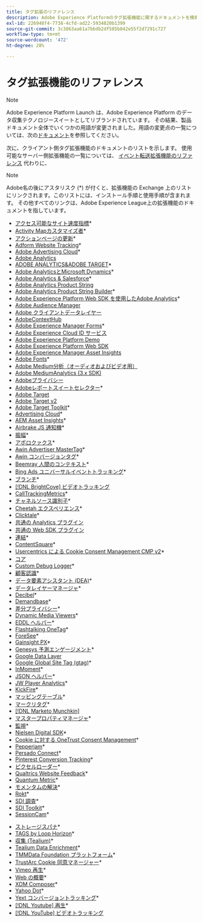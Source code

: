 ```yaml
---
title: タグ拡張のリファレンス
description: Adobe Experience Platformのタグ拡張機能に関するドキュメントを検索します。
exl-id: 226948f4-7738-4cfd-ad22-5934820b1399
source-git-commit: 3c3863aa61a7bbdb2df585b842e55f2d7291c727
workflow-type: tm+mt
source-wordcount: '472'
ht-degree: 28%

---
```


# タグ拡張機能のリファレンス

>[!NOTE]
>
>Adobe Experience Platform Launch は、Adobe Experience Platform のデータ収集テクノロジースイートとしてリブランドされています。 その結果、製品ドキュメント全体でいくつかの用語が変更されました。用語の変更点の一覧については、次の[ドキュメント](../../term-updates.md)を参照してください。

次に、クライアント側タグ拡張機能のドキュメントのリストを示します。 使用可能なサーバー側拡張機能の一覧については、 [イベント転送拡張機能のリファレンス](../server/overview.md) 代わりに、

>[!NOTE]
>
>Adobe名の後にアスタリスク (*) が付くと、拡張機能の Exchange 上のリストにリンクされます。このリストには、インストール手順と使用手順が含まれます。 その他すべてのリンクは、Adobe Experience League上の拡張機能のドキュメントを指しています。

* [アクセス可能なサイト速度指標](https://exchange.adobe.com/apps/ec/103053)*
* [Activity Mapカスタマイズ者](https://exchange.adobe.com/apps/ec/101531)*
* [アクションページの更新](https://exchange.adobe.com/apps/ec/102848)*
* [Adform Website Tracking](https://exchange.adobe.com/apps/ec/103195)*
* [Adobe Advertising Cloud](https://exchange.adobe.com/apps/ec/100155)*
* [Adobe Analytics](./analytics/overview.md)
* [ADOBE ANALYTICS&amp;ADOBE TARGET](https://exchange.adobe.com/apps/ec/105363/*6sense-for-analytics-and-target)*
* [Adobe AnalyticsとMicrosoft Dynamics](https://exchange.adobe.com/apps/ec/102966)*
* [Adobe Analytics &amp; Salesforce](https://exchange.adobe.com/apps/ec/101530)*
* [Adobe Analytics Product String](./product-string/overview.md)
* [Adobe Analytics Product String Builder](https://exchange.adobe.com/apps/ec/101461)*
* [Adobe Experience Platform Web SDK を使用したAdobe Analytics](https://exchange.adobe.com/apps/ec/108985/search-discovery-for-adobe-analytics-via-aep-web-sdk)*
* [Adobe Audience Manager](./audience-manager/overview.md)
* [Adobe クライアントデータレイヤー](./client-data-layer/overview.md)
* [AdobeContextHub](./contexthub/overview.md)
* [Adobe Experience Manager Forms](https://exchange.adobe.com/apps/ec/107493)*
* [Adobe Experience Cloud ID サービス](./id-service/overview.md)
* [Adobe Experience Platform Demo](./platform-demo/overview.md)
* [Adobe Experience Platform Web SDK](./web-sdk/overview.md)
* [Adobe Experience Manager Asset Insights](./asset-insights/overview.md)
* [Adobe Fonts](https://exchange.adobe.com/apps/ec/101538)*
* [Adobe Medium分析（オーディオおよびビデオ用）](./media-analytics/overview.md)
* [Adobe MediumAnalytics (3.x SDK)](./media-analytics-3x/overview.md)
* [Adobeプライバシー](./privacy/overview.md)
* [Adobeレポートスイートセレクター](https://exchange.adobe.com/apps/ec/100640)*
* [Adobe Target](./target/overview.md)
* [Adobe Target v2](./target-v2/overview.md)
* [Adobe Target Toolkit](https://exchange.adobe.com/apps/ec/100640)*
* [Advertising Cloud](https://exchange.adobe.com/apps/ec/100640)*
* [AEM Asset Insights](https://exchange.adobe.com/apps/ec/103406)*
* [Airbrake JS 通知機](https://exchange.adobe.com/apps/ec/103342)*
* [振幅](https://exchange.adobe.com/apps/ec/108010)*
* [アポロクァクス](https://exchange.adobe.com/apps/ec/105068)*
* [Awin Advertiser MasterTag](https://exchange.adobe.com/apps/ec/103176)*
* [Awin コンバージョンタグ](https://exchange.adobe.com/apps/ec/103240)*
* [Beemray 人間のコンテキスト](https://exchange.adobe.com/apps/ec/101063)*
* [Bing Ads ユニバーサルイベントトラッキング](https://exchange.adobe.com/apps/ec/100154)*
* [ブランチ](https://exchange.adobe.com/apps/ec/101382)*
* [[!DNL BrightCove] ビデオトラッキング](./brightcove/overview.md)
* [CallTrackingMetrics](https://exchange.adobe.com/apps/ec/107695)*
* [チャネルソース識別子](https://exchange.adobe.com/apps/ec/101412)*
* [Cheetah エクスペリエンス](https://exchange.adobe.com/apps/ec/102759)*
* [Clicktale](https://exchange.adobe.com/apps/ec/100082)*
* [共通の Analytics プラグイン](./plugins/overview.md)
* [共通の Web SDK プラグイン](./web-sdk/web-sdk-plugins.md)
* [連結](https://exchange.adobe.com/apps/ec/104690)*
* [ContentSquare](https://exchange.adobe.com/apps/ec/100364)*
* [Usercentrics による Cookie Consent Management CMP v2](https://exchange.adobe.com/apps/ec/*107037)*
* [コア](./core/overview.md)
* [Custom Debug Logger](https://exchange.adobe.com/apps/ec/104698)*
* [顧客認識](https://exchange.adobe.com/apps/ec/100688)*
* [データ要素アシスタント (DEA)](https://exchange.adobe.com/apps/ec/101413)*
* [データレイヤーマネージャ](https://exchange.adobe.com/apps/ec/101462)*
* [Decibel](https://exchange.adobe.com/apps/ec/100913)*
* [Demandbase](https://exchange.adobe.com/apps/ec/101605)*
* [差分プライバシー](https://exchange.adobe.com/apps/ec/104535)*
* [Dynamic Media Viewers](https://exchange.adobe.com/apps/ec/103048)*
* [EDDL ヘルパー](https://exchange.adobe.com/apps/ec/107691)*
* [Flashtalking OneTag](https://exchange.adobe.com/apps/ec/101392)*
* [ForeSee](https://exchange.adobe.com/apps/ec/100164)*
* [Gainsight PX](https://exchange.adobe.com/apps/ec/103343)*
* [Genesys 予測エンゲージメント](https://exchange.adobe.com/apps/ec/106148)*
* [Google Data Layer](./google-data-layer/overview.md)
* [Google Global Site Tag (gtag)](https://exchange.adobe.com/apps/ec/101437/*google-global-site-tag-gtag)*
* [InMoment](https://exchange.adobe.com/apps/ec/100847)*
* [JSON ヘルパー](https://exchange.adobe.com/apps/ec/106449)*
* [JW Player Analytics](https://exchange.a[](https://exchange.adobe.com/apps/ec/101460/*sdi-toolkit)dobe.com/apps/ec/101523)*
* [KickFire](https://exchange.adobe.com/apps/ec/101621)*
* [マッピングテーブル](https://exchange.adobe.com/apps/ec/103136)*
* [マークリタグ](https://exchange.adobe.com/apps/ec/600027/merkury-tag)*
* [[!DNL Marketo Munchkin]](./marketo/overview.md)
* [マスタープロパティマネージャ](https://exchange.adobe.com/apps/ec/102992)*
* [監視](https://exchange.adobe.com/apps/ec/106544)*
* [Nielsen Digital SDK](https://exchange.adobe.com/apps/ec/101361)*
* [Cookie に対する OneTrust Consent Management](https://exchange.adobe.com/apps/ec/100340)*
* [Pepperjam](https://exchange.adobe.com/apps/ec/103587)*
* [Persado Connect](https://exchange.adobe.com/apps/ec/103745)*
* [Pinterest Conversion Tracking](https://exchange.adobe.com/apps/ec/100523)*
* [ピクセルローダー](https://exchange.adobe.com/apps/ec/100152)*
* [Qualtrics Website Feedback](https://exchange.adobe.com/apps/ec/101569)*
* [Quantum Metric](https://exchange.adobe.com/apps/ec/101535)*
* [モメンタムの解決](https://exchange.adobe.com/apps/ec/108352)*
* [Rokt](https://exchange.adobe.com/apps/ec/107591)*
* [SDI 調査](https://exchange.adobe.com/apps/ec/102991)*
* [SDI Toolkit](https://exchange.adobe.com/apps/ec/101460)*
* [SessionCam](https://exchange.adobe.com/apps/ec/100517)*
<!-- * [SPA View Change Event](https://partners.adobe.com/exchangeprogram/experiencecloud/exchange.details.105867.html) -->
* [ストレージスパナ](https://exchange.adobe.com/apps/ec/102990)*
* [TAGS by Loop Horizon](https://exchange.adobe.com/apps/ec/106092)*
* [収集 (Tealium)](https://exchange.adobe.com/apps/ec/104217)*
* [Tealium Data Enrichment](https://exchange.adobe.com/apps/ec/104217)*
* [TMMData Foundation プラットフォーム](https://exchange.adobe.com/apps/ec/100148)*
* [TrustArc Cookie 同意マネージャー](https://exchange.adobe.com/apps/ec/107037)*
* [Vimeo 再生](https://exchange.adobe.com/apps/ec/108937)*
* [Web の概要](https://exchange.adobe.com/apps/ec/106769)*
* [XDM Composer](https://exchange.adobe.com/apps/ec/106062)*
* [Yahoo Dot](https://exchange.adobe.com/apps/ec/106062)*
* [Yext コンバージョントラッキング](https://exchange.adobe.com/apps/ec/103174)*
* [[!DNL Youtube] 再生](https://exchange.adobe.com/apps/ec/103174)*
* [[!DNL YouTube] ビデオトラッキング](./youtube/overview.md)

